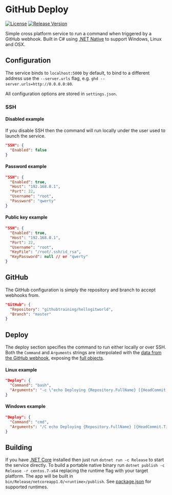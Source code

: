 # GitHub Deploy
[![License](https://img.shields.io/github/license/JoeBiellik/ghd.svg)](LICENSE.md)
[![Release Version](https://img.shields.io/github/release/JoeBiellik/ghd.svg)](https://github.com/JoeBiellik/ghd/releases)

Simple cross platform service to run a command when triggered by a GitHub webhook. Built in C# using [.NET Native](https://msdn.microsoft.com/en-us/library/dn584397\(v=vs.110\).aspx) to support Windows, Linux and OSX.

## Configuration
The service binds to `localhost:5000` by default, to bind to a different address use the `--server.urls` flag, e.g. `ghd --server.urls=http://0.0.0.0:80`.

All configuration options are stored in `settings.json`.

### SSH
#### Disabled example
If you disable SSH then the command will run locally under the user used to launch the service.

```json
"SSH": {
  "Enabled": false
}
```

#### Password example
```json
"SSH": {
  "Enabled": true,
  "Host": "192.168.0.1",
  "Port": 22,
  "Username": "root",
  "Password": "qwerty"
}
```

#### Public key example
```json
"SSH": {
  "Enabled": true,
  "Host": "192.168.0.1",
  "Port": 22,
  "Username": "root",
  "KeyFile": "/root/.ssh/id_rsa",
  "KeyPassword": null // or "qwerty"
}
```

## GitHub
The GitHub configuration is simply the repository and branch to accept webhooks from.

```json
"GitHub": {
  "Repository": "githubtraining/hellogitworld",
  "Branch": "master"
}
```

## Deploy
The deploy section specifies the command to run either locally or over SSH.
Both the `Command` and `Arguments` strings are interpolated with the [data from the GitHub webhook](https://developer.github.com/v3/activity/events/types/#pushevent), exposing the [full objects](Webhooks/GitHub.cs).

#### Linux example
```json
"Deploy": {
  "Command": "bash",
  "Arguments": "-c \"echo Deploying {Repository.FullName} [{HeadCommit.Timestamp}]: {HeadCommit.Message}\""
}
```

#### Windows example
```json
"Deploy": {
  "Command": "cmd",
  "Arguments": "/C echo Deploying {Repository.FullName} [{HeadCommit.Timestamp}]: {HeadCommit.Message}"
}
```

## Building
If you have [.NET Core](https://www.microsoft.com/net/core) installed then just run `dotnet run -c Release` to start the service directly.
To build a portable native binary run `dotnet publish -c Release -r centos.7-x64` replacing the runtime flag with your target platform. The app will be built in `bin/Release/netcoreapp1.0/<runtime>/publish`. See [package.json](package.json) for supported runtimes.
